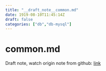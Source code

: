 ```yaml
---
title: "__draft_note__common.md"
date: 1919-08-10T11:45:14Z
draft: false
categories: ["db","db-mysql"]
---
```


# common.md

Draft note, watch origin note from github: [link](https://github.com/tinghaolai/just-random-note/blob/master/db/mysql/common.md)